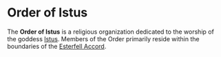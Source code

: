 # Order of Istus

The **Order of Istus** is a religious organization dedicated to the worship of the goddess [Istus](../../pantheon/istus.md). Members of the Order primarily reside within the boundaries of the [Esterfell Accord](../../societies/esterfell-accord).
